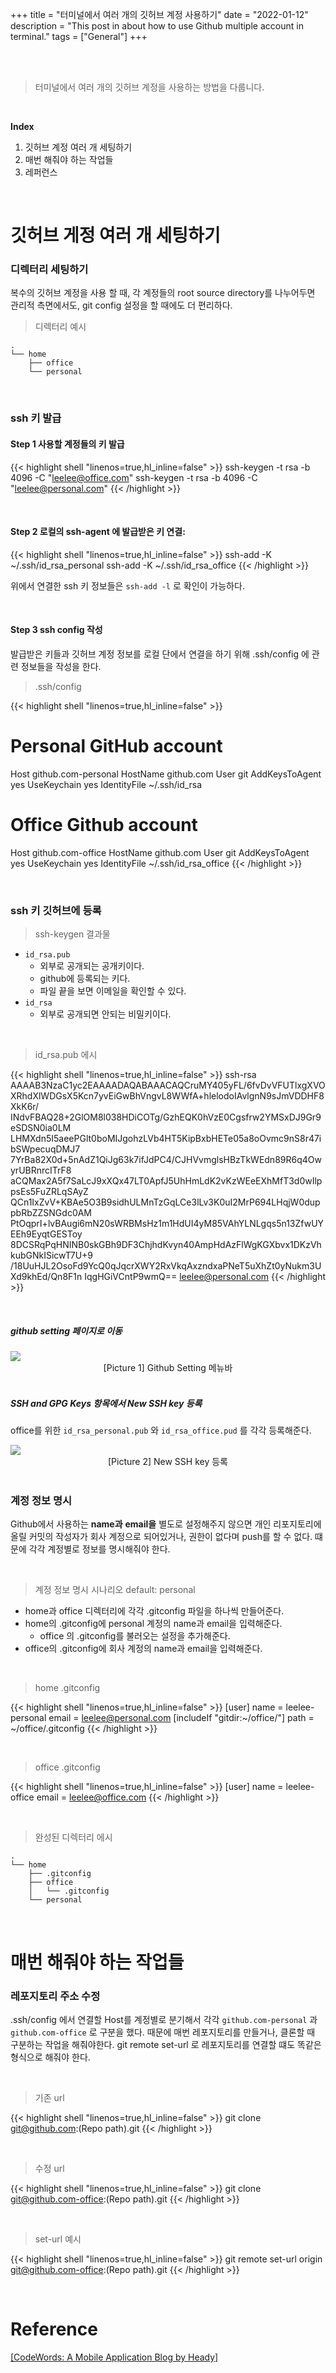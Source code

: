 +++
title = "터미널에서 여러 개의 깃허브 계정 사용하기"
date = "2022-01-12"
description = "This post in about how to use Github multiple account in terminal."
tags = ["General"]
+++


<br>
<br> 

> 터미널에서 여러 개의 깃허브 계정을 사용하는 방법을 다룹니다.  

<br> 

**Index**
1. 깃허브 계정 여러 개 세팅하기 
2. 매번 해줘야 하는 작업들  
3. 레퍼런스 

<br> 

# 깃허브 게정 여러 개 세팅하기 

### 디렉터리 세팅하기 
복수의 깃허브 계정을 사용 할 때,  각 계정들의 root source directory를 나누어두면 관리적 측면에서도, git config 설정을 할 때에도 더 편리하다.

> 디렉터리 예시 

```shell
.
└── home
    ├── office
    └── personal

```

<br>

### ssh 키 발급


#### Step 1 사용할 계정들의 키 발급

{{< highlight shell  "linenos=true,hl_inline=false" >}}
ssh-keygen -t rsa -b 4096 -C "leelee@office.com"
ssh-keygen -t rsa -b 4096 -C "leelee@personal.com"
{{< /highlight >}}


<br>

#### Step 2 로컬의 ssh-agent 에 발급받은 키 연결:

{{< highlight shell  "linenos=true,hl_inline=false" >}}
ssh-add -K ~/.ssh/id_rsa_personal 
ssh-add -K ~/.ssh/id_rsa_office
{{< /highlight >}}


위에서 연결한 ssh 키 정보들은 `ssh-add -l` 로 확인이 가능하다.

<br> 

#### Step 3 ssh config 작성


발급받은 키들과 깃허브 계정 정보를 로컬 단에서 연결을 하기 위해 .ssh/config 에 관련 정보들을 작성을 한다.

> .ssh/config

{{< highlight shell  "linenos=true,hl_inline=false" >}}
# Personal GitHub account
Host github.com-personal 
HostName github.com
User git
AddKeysToAgent yes
UseKeychain yes
IdentityFile ~/.ssh/id_rsa

# Office Github account
Host github.com-office
HostName github.com
User git
AddKeysToAgent yes
UseKeychain yes
IdentityFile ~/.ssh/id_rsa_office
{{< /highlight >}}


<br>

### ssh 키 깃허브에 등록

> ssh-keygen 결과물 
- `id_rsa.pub`
  - 외부로 공개되는 공개키이다. 
  - github에 등록되는 키다. 
  - 파일 끝을 보면 이메일을 확인할 수 있다. 
- `id_rsa`
  - 외부로 공개되면 안되는 비밀키이다. 

<br>

> id_rsa.pub 에시 

{{< highlight shell  "linenos=true,hl_inline=false" >}}
ssh-rsa AAAAB3NzaC1yc2EAAAADAQABAAACAQCruMY405yFL/6fvDvVFUTlxgXVO
XRhdXlWDGsX5Kcn7yvEiGwBhVngvL8WWfA+hlelodoIAvlgnN9sJmVDDHF8XkK6r/
INdvFBAQ28+2GlOM8l038HDiCOTg/GzhEQK0hVzE0Cgsfrw2YMSxDJ9Gr9eSDSN0ia0LM
LHMXdn5I5aeePGlt0boMIJgohzLVb4HT5KipBxbHETe05a8oOvmc9nS8r47ibSWpecuqDMJ7
7YrBa82X0d+5nAdZ1QiJg63k7ifJdPC4/CJHVvmglsHBzTkWEdn89R6q4OwyrUBRnrcITrF8
aCQMax2A5f7SaLcJ9xXQx47LT0ApfJ5UhHmLdK2vKzWEeEXhMfT3d0wIlppsEs5FuZRLqSAyZ
QCn1IxZvV+KBAe5O3B9sidhULMnTzGqLCe3lLv3K0uI2MrP694LHqjW0duppbRbZZSNGdc0AM
PtOqprI+lvBAugi6mN20sWRBMsHz1m1HdUI4yM85VAhYLNLgqs5n13ZfwUYEEh9EyqtGESToy
8DCSRqPqHNINB0skGBh9DF3ChjhdKvyn40AmpHdAzFlWgKGXbvx1DKzVhkubGNkISicwT7U+9
/18UuHJL2OsoFd9YcQ0qJqcrXWY2RxVkqAxzndxaPNeT5uXhZt0yNukm3UXd9khEd/Qn8F1n
IqgHGiVCntP9wmQ== leelee@personal.com
{{< /highlight >}}


<br>


##### github setting 페이지로 이동

<img class="img-zoomable medium-zoom-image __web-inspector-hide-shortcut__" src="https://www.heady.io/hs-fs/hubfs/Assets%20June%202020/Blog%20Images/1_Zz-0nINK5t3TrX0KIz2rYw.png?width=227&name=1_Zz-0nINK5t3TrX0KIz2rYw.png" >
<figcaption align = "center">[Picture 1] Github Setting 메뉴바</figcaption>

<br>

##### SSH and GPG Keys 항목에서 New SSH key 등록 
office를 위한 `id_rsa_personal.pub` 와 `id_rsa_office.pud` 를 각각 등록해준다. 


<img class="img-zoomable medium-zoom-image __web-inspector-hide-shortcut__" src="https://www.heady.io/hs-fs/hubfs/Assets%20June%202020/Blog%20Images/1_-gpWpnwo_0Ang-WMgVrY1A.png?width=900&name=1_-gpWpnwo_0Ang-WMgVrY1A.png" >
<figcaption align = "center">[Picture 2] New SSH key 등록</figcaption>

<br>


### 계정 정보 명시

Github에서 사용하는 **name과** **email을** 별도로 설정해주지 않으면 개인 리포지토리에 올릴 커밋의 작성자가 회사 계정으로 되어있거나, 권한이 없다며 push를 할 수 없다. 떄문에 각각 계정별로 정보를 명시해줘야 한다.

<br>

> 계정 정보 명시 시나리오 default: personal 
- home과 office 디렉터리에 각각 .gitconfig 파일을 하나씩 만들어준다. 
- home의 .gitconfig에 personal 계정의 name과 email을 입력해준다. 
  - office 의 .gitconfig를 불러오는 설정을 추가해준다.
- office의 .gitconfig에 회사 계정의 name과 email을 입력해준다.

<br>

> home .gitconfig

{{< highlight shell  "linenos=true,hl_inline=false" >}}
[user]
	name = leelee-personal
	email = leelee@personal.com
[includeIf "gitdir:~/office/"]
	path = ~/office/.gitconfig
{{< /highlight >}}

<br>

> office .gitconfig

{{< highlight shell  "linenos=true,hl_inline=false" >}}
[user]
	name = leelee-office
	email = leelee@office.com
{{< /highlight >}}


<br>

> 완성된 디렉터리 에시 
```shell
.
└── home
    ├── .gitconfig
    ├── office
    │   └── .gitconfig
    └── personal

```

<br>


# 매번 해줘야 하는 작업들


### 레포지토리 주소 수정
.ssh/config 에서 연결할 Host를 계정별로 분기해서 각각 `github.com-personal` 과 `github.com-office` 로 구분을 했다. 때문에 매번 레포지토리를 만들거나, 클론할 때 구분하는 작업을 해줘야한다. git remote set-url 로 레포지토리를 연결할 떄도 똑같은 형식으로 해줘야 한다.

<br>

> 기존 url

{{< highlight shell  "linenos=true,hl_inline=false" >}}
git clone git@github.com:(Repo path).git
{{< /highlight >}}

<br>

> 수정 url

{{< highlight shell  "linenos=true,hl_inline=false" >}}
git clone git@github.com-office:(Repo path).git
{{< /highlight >}}



<br>

> set-url 예시

{{< highlight shell  "linenos=true,hl_inline=false" >}}
git remote set-url origin git@github.com-office:(Repo path).git
{{< /highlight >}}


<br>

# Reference

[[CodeWords: A Mobile Application Blog by Heady]](https://www.heady.io/blog/how-to-manage-multiple-github-accounts)


